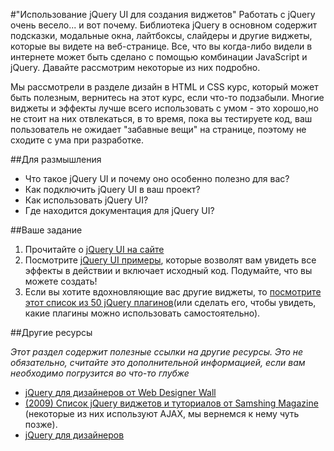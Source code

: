 #"Использование jQuery UI для создания виджетов"
Работать с jQuery очень весело... и вот почему. Библиотека jQuery в основном содержит подсказки, модальные окна, лайтбоксы, слайдеры и другие виджеты, которые вы видете на веб-странице. Все, что вы когда-либо видели в интернете может быть сделано с помощью комбинации JavaScript и jQuery. Давайте рассмотрим некоторые из них подробно.

Мы рассмотрели в разделе дизайн в HTML и CSS курс, который может быть полезным, вернитесь на этот курс, если что-то подзабыли. Многие виджеты и эффекты лучше всего использовать с умом - это хорошо,но не стоит на них отвлекаться, в то время, пока вы тестируете код, ваш пользователь не ожидает "забавные вещи" на странице, поэтому не сходите с ума при разработке.

##Для размышления

* Что такое jQuery UI и почему оно особенно полезно для вас?
* Как подключить jQuery UI в ваш проект?
* Как использовать jQuery UI?
* Где находится документация для jQuery UI?

##Ваше задание
1. Прочитайте о [jQuery UI на сайте](http://learn.jquery.com/jquery-ui/)
2. Посмотрите  [jQuery UI примеры](http://jqueryui.com/demos/), которые возволят вам увидеть все эффекты в действии и включает исходный код. Подумайте, что вы можете создать!
3. Если вы хотите вдохновляющие вас другие виджеты, то [посмотрите этот список из 50 jQuery плагинов](http://tutorialzine.com/2013/04/50-amazing-jquery-plugins/)(или сделать его, чтобы увидеть, какие плагины можно использовать самостоятельно).

##Другие ресурсы

*Этот раздел содержит полезные ссылки на другие ресурсы. Это не обязательно, считайте это дополнительной информацией, если вам необходимо погрузится во что-то глубже*

* [jQuery для дизайнеров от  Web Designer Wall](http://www.webdesignerwall.com/demo/jquery/)
* [(2009) Список jQuery виджетов и туториалов от Samshing Magazine](http://coding.smashingmagazine.com/2009/01/15/45-new-jquery-techniques-for-a-good-user-experience/) (некоторые из них используют AJAX, мы вернемся к нему чуть позже).
* [jQuery для дизайнеров](http://jqueryfordesigners.com/)
